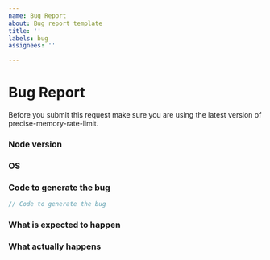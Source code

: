 ```yaml
---
name: Bug Report
about: Bug report template
title: ''
labels: bug
assignees: ''

---
```


# Bug Report

Before you submit this request make sure you are using the latest version of precise-memory-rate-limit.

### Node version



### OS



### Code to generate the bug


```js
// Code to generate the bug
```


### What is expected to happen



### What actually happens
